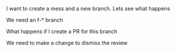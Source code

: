 I want to create a mess and a new branch. Lets see what happens

We need an f-* branch

What happens if I create a PR for this branch

We need to make a change to dismiss the review
